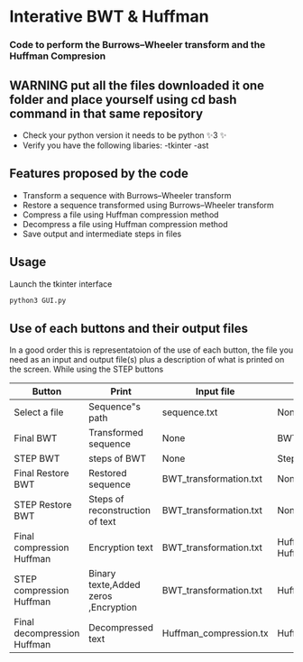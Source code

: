 # Interative BWT & Huffman
### Code to perform the Burrows–Wheeler transform and the Huffman Compresion

## WARNING put all the files downloaded it one folder and place yourself using cd bash command in that same repository
- Check your python version it needs to be python  ✨3 ✨
- Verify you have the following libaries: 
 -tkinter 
 -ast

## Features proposed by the code

- Transform a sequence with Burrows–Wheeler transform 
- Restore a sequence transformed using Burrows–Wheeler transform 
- Compress a file using Huffman compression method
- Decompress a file using Huffman compression method
- Save output and intermediate steps in files

## Usage

Launch the tkinter interface

```sh
python3 GUI.py
```


## Use of each buttons and their output files

In a good order this is representatoion of the use of each button, the file you need as an input and output file(s)
plus a description of what is printed on the screen.
While using the STEP buttons

| Button | Print | Input file | Output file |
| ------ | ------ |---------------| -----------|
|Select a file | Sequence"s path |sequence.txt |None 
| Final BWT | Transformed sequence |None|BWT_transformation.txt
| STEP BWT| steps of  BWT | None|Step_bwt.txt
| Final Restore BWT| Restored sequence | BWT_transformation.txt|None
| STEP Restore BWT | Steps of reconstruction of text | BWT_transformation.txt|None
| Final compression Huffman | Encryption text| BWT_transformation.txt|Huffman_compression.tx, Huff_code.txt
| STEP compression Huffman | Binary texte,Added zeros ,Encryption |BWT_transformation.txt|Huffman_compression_steps.txt
| Final decompression Huffman | Decompressed text | Huffman_compression.tx|Huffman_decompression.txt



